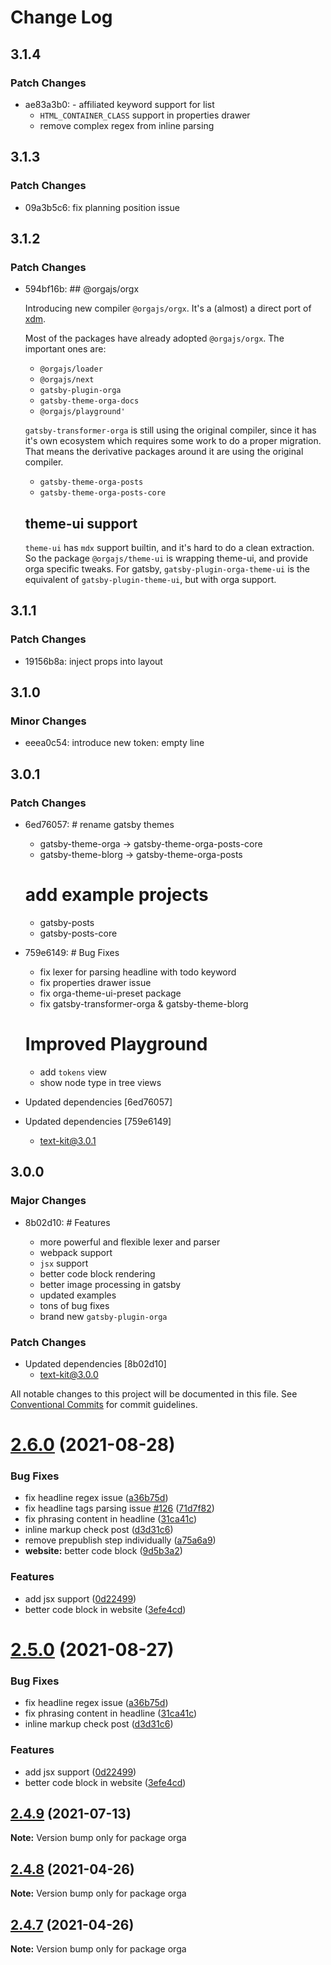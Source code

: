 # Change Log

## 3.1.4

### Patch Changes

- ae83a3b0: - affiliated keyword support for list
  - `HTML_CONTAINER_CLASS` support in properties drawer
  - remove complex regex from inline parsing

## 3.1.3

### Patch Changes

- 09a3b5c6: fix planning position issue

## 3.1.2

### Patch Changes

- 594bf16b: ## @orgajs/orgx

  Introducing new compiler `@orgajs/orgx`. It's a (almost) a direct port of [xdm](https://github.com/wooorm/xdm).

  Most of the packages have already adopted `@orgajs/orgx`. The important ones are:

  - `@orgajs/loader`
  - `@orgajs/next`
  - `gatsby-plugin-orga`
  - `gatsby-theme-orga-docs`
  - `@orgajs/playground'`

  `gatsby-transformer-orga` is still using the original compiler, since it has it's own ecosystem which requires some work to do a proper migration. That means the derivative packages around it are using the original compiler.

  - `gatsby-theme-orga-posts`
  - `gatsby-theme-orga-posts-core`

  ## theme-ui support

  `theme-ui` has `mdx` support builtin, and it's hard to do a clean extraction. So the package `@orgajs/theme-ui` is wrapping theme-ui, and provide orga specific tweaks. For gatsby, `gatsby-plugin-orga-theme-ui` is the equivalent of `gatsby-plugin-theme-ui`, but with orga support.

## 3.1.1

### Patch Changes

- 19156b8a: inject props into layout

## 3.1.0

### Minor Changes

- eeea0c54: introduce new token: empty line

## 3.0.1

### Patch Changes

- 6ed76057: # rename gatsby themes

  - gatsby-theme-orga -> gatsby-theme-orga-posts-core
  - gatsby-theme-blorg -> gatsby-theme-orga-posts

  # add example projects

  - gatsby-posts
  - gatsby-posts-core

- 759e6149: # Bug Fixes

  - fix lexer for parsing headline with todo keyword
  - fix properties drawer issue
  - fix orga-theme-ui-preset package
  - fix gatsby-transformer-orga & gatsby-theme-blorg

  # Improved Playground

  - add `tokens` view
  - show node type in tree views

- Updated dependencies [6ed76057]
- Updated dependencies [759e6149]
  - text-kit@3.0.1

## 3.0.0

### Major Changes

- 8b02d10: # Features

  - more powerful and flexible lexer and parser
  - webpack support
  - `jsx` support
  - better code block rendering
  - better image processing in gatsby
  - updated examples
  - tons of bug fixes
  - brand new `gatsby-plugin-orga`

### Patch Changes

- Updated dependencies [8b02d10]
  - text-kit@3.0.0

All notable changes to this project will be documented in this file.
See [Conventional Commits](https://conventionalcommits.org) for commit guidelines.

# [2.6.0](https://github.com/orgapp/orgajs/compare/v2.5.0...v2.6.0) (2021-08-28)

### Bug Fixes

- fix headline regex issue ([a36b75d](https://github.com/orgapp/orgajs/commit/a36b75d87da125f56edf7da1ddaf23771040ce1b))
- fix headline tags parsing issue [#126](https://github.com/orgapp/orgajs/issues/126) ([71d7f82](https://github.com/orgapp/orgajs/commit/71d7f8277708fc72d3b5be01ed0f72233bf7057b))
- fix phrasing content in headline ([31ca41c](https://github.com/orgapp/orgajs/commit/31ca41cb3b9b65a19dbc71a906f86ee4d725ad8f))
- inline markup check post ([d3d31c6](https://github.com/orgapp/orgajs/commit/d3d31c622dde2a2d469ac41884f2320497f811c6))
- remove prepublish step individually ([a75a6a9](https://github.com/orgapp/orgajs/commit/a75a6a9606421b66b6ef69b28e3fcb03a5ee282a))
- **website:** better code block ([9d5b3a2](https://github.com/orgapp/orgajs/commit/9d5b3a2d554672d22523727e89b2b5c60dc6233d))

### Features

- add jsx support ([0d22499](https://github.com/orgapp/orgajs/commit/0d224990b412e064ebf6816608eea6766f93d60c))
- better code block in website ([3efe4cd](https://github.com/orgapp/orgajs/commit/3efe4cd96a63623e2f70028bd66346960ec90bec))

# [2.5.0](https://github.com/orgapp/orgajs/compare/v2.4.9...v2.5.0) (2021-08-27)

### Bug Fixes

- fix headline regex issue ([a36b75d](https://github.com/orgapp/orgajs/commit/a36b75d87da125f56edf7da1ddaf23771040ce1b))
- fix phrasing content in headline ([31ca41c](https://github.com/orgapp/orgajs/commit/31ca41cb3b9b65a19dbc71a906f86ee4d725ad8f))
- inline markup check post ([d3d31c6](https://github.com/orgapp/orgajs/commit/d3d31c622dde2a2d469ac41884f2320497f811c6))

### Features

- add jsx support ([0d22499](https://github.com/orgapp/orgajs/commit/0d224990b412e064ebf6816608eea6766f93d60c))
- better code block in website ([3efe4cd](https://github.com/orgapp/orgajs/commit/3efe4cd96a63623e2f70028bd66346960ec90bec))

## [2.4.9](https://github.com/orgapp/orgajs/compare/v2.4.8...v2.4.9) (2021-07-13)

**Note:** Version bump only for package orga

## [2.4.8](https://github.com/orgapp/orgajs/compare/v2.4.7...v2.4.8) (2021-04-26)

**Note:** Version bump only for package orga

## [2.4.7](https://github.com/orgapp/orgajs/compare/v2.4.6...v2.4.7) (2021-04-26)

**Note:** Version bump only for package orga

